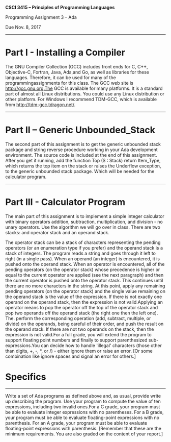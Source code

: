 **CSCI 3415 – Principles of Programming Languages**

Programming Assignment 3 – Ada

Due Nov. 8, 2017 

-----------------
# Part I - Installing a Compiler 

> 
The GNU Compiler Collection (GCC) includes front ends for C, C++, Objective-C, Fortran, Java, Ada,and Go, as well as libraries for these languages. Therefore, it can be used for many of the programmingassignments for this class. The GCC web site is http://gcc.gnu.org.The GCC is available for many platforms. It is a standard part of almost all Linux distributions. You could use any Linux distribution or other platform. For Windows I recommend TDM-GCC, which is available from http://tdm-gcc.tdragon.net/. 
>

-----------------

# Part II – Generic Unbounded_Stack 

The second part of this assignment is to get the generic unbounded stack package and string reverse procedure working in your Ada development environment. The source code is included at the end of this assignment. After you get it running, add the function Top (S : Stack) return Item_Type, which returns the top item on the stack or raises the Underflow exception, to the generic unbounded stack package. Which will be needed for the calculator program.

-----------------

# Part III - Calculator Program

The main part of this assignment is to implement a simple integer calculator with binary operators  addition, subtraction, multiplication, and division - no unary operators. Use the algorithm we will go over in class. There are two stacks: and operator stack and an operand stack. 

> 
The operator stack can be a stack of characters representing the pending operators (or an enumeration type if you prefer) and the operand stack is a stack of integers. 
The program reads a string and goes through it left to right (in a single pass). When an operand (an integer) is encountered, it is pushed onto the operand stack. When an operator is encountered, all of the pending operators (on the operator stack) whose precedence is higher or equal to the current operator are applied (see the next paragraph) and then the current operator is pushed onto the operator stack. This continues until there are no more characters in the string. At this point, apply any remaining pending operators (on the operator stack) and the single value remaining on the operand stack is the value of the expression. If there is not exactly one operand on the operand stack, then the expression is not valid.Applying an operator means to pop the operator off the top of the operator stack and pop two operands off the operand stack (the right one then the left one). The. perform the corresponding operation (add, subtract, multiple, or divide) on the operands, being careful of their order, and push the result on the operand stack. If there are not two operands on the stack, then the expression is not valid.For a full grade, you will extend the program to support floating point numbers and finally to support parenthesized sub-expressions.You can decide how to handle 'illegal' characters (those other than digits, +, -, *, or /) - either ignore them or raise an error. [Or some combination like ignore spaces and signal an error for others.]
> 


# Specifics 

-----------------
Write a set of Ada programs as defined above and, as usual, provide write up describing the program.
Use your program to compute the value of ten expressions, including two invalid ones.For a C grade, your program must be able to evaluate integer expressions with no parentheses. For a B grade, your program must be able to evaluate floating-point expressions with no parenthesis. For an A grade, your program must be able to evaluate floating-point expressions with parenthesis. [Remember that these are the minimum requirements. You are also graded on the content of your report.]



